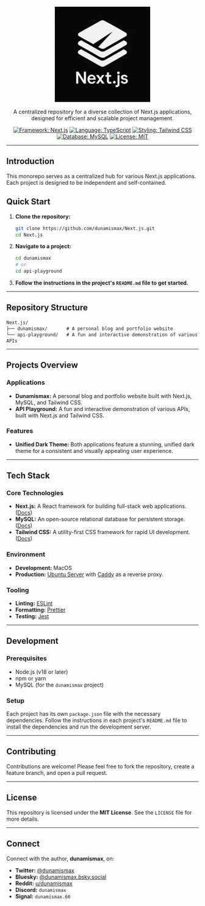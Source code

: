 <p align="center">
  <img src="https://github.com/dunamismax/Next.js/blob/main/nextjs-logo-new.png" alt="Next.js Monorepo logo" width="250"/>
</p>

<p align="center">
  A centralized repository for a diverse collection of Next.js applications, designed for efficient and scalable project management.
</p>

<p align="center">
  <a href="https://nextjs.org/"><img src="https://img.shields.io/badge/Framework-Next.js-black.svg" alt="Framework: Next.js"></a>
  <a href="https://www.typescriptlang.org/"><img src="https://img.shields.io/badge/Language-TypeScript-3178C6.svg" alt="Language: TypeScript"></a>
  <a href="https://tailwindcss.com/"><img src="https://img.shields.io/badge/Styling-Tailwind%20CSS-38B2AC.svg" alt="Styling: Tailwind CSS"></a>
  <a href="https://www.mysql.com/"><img src="https://img.shields.io/badge/Database-MySQL-4479A1.svg" alt="Database: MySQL"></a>
  <a href="https://github.com/dunamismax/Next.js/blob/main/LICENSE"><img src="https://img.shields.io/badge/License-MIT-yellow.svg" alt="License: MIT"></a>
</p>

---

## Introduction

This monorepo serves as a centralized hub for various Next.js applications. Each project is designed to be independent and self-contained.

## Quick Start

1. **Clone the repository:**

   ```bash
   git clone https://github.com/dunamismax/Next.js.git
   cd Next.js
   ```

2. **Navigate to a project:**

   ```bash
   cd dunamismax
   # or
   cd api-playground
   ```

3. **Follow the instructions in the project's `README.md` file to get started.**

---

## Repository Structure

```
Next.js/
├── dunamismax/       # A personal blog and portfolio website
└── api-playground/   # A fun and interactive demonstration of various APIs
```

---

## Projects Overview

### Applications

- **Dunamismax:** A personal blog and portfolio website built with Next.js, MySQL, and Tailwind CSS.
- **API Playground:** A fun and interactive demonstration of various APIs, built with Next.js and Tailwind CSS.

### Features

- **Unified Dark Theme:** Both applications feature a stunning, unified dark theme for a consistent and visually appealing user experience.

---

## Tech Stack

### Core Technologies

- **Next.js:** A React framework for building full-stack web applications. ([Docs](https://nextjs.org/docs))
- **MySQL:** An open-source relational database for persistent storage. ([Docs](https://dev.mysql.com/doc/))
- **Tailwind CSS:** A utility-first CSS framework for rapid UI development. ([Docs](https://tailwindcss.com/docs))

### Environment

- **Development:** MacOS
- **Production:** [Ubuntu Server](https://ubuntu.com/server/docs) with [Caddy](https://caddyserver.com/docs/) as a reverse proxy.

### Tooling

- **Linting:** [ESLint](https://eslint.org/docs/latest/)
- **Formatting:** [Prettier](https://prettier.io/docs/en/)
- **Testing:** [Jest](https://jestjs.io/docs/getting-started)

---

## Development

### Prerequisites

- Node.js (v18 or later)
- npm or yarn
- MySQL (for the `dunamismax` project)

### Setup

Each project has its own `package.json` file with the necessary dependencies. Follow the instructions in each project's `README.md` file to install the dependencies and run the development server.

---

## Contributing

Contributions are welcome! Please feel free to fork the repository, create a feature branch, and open a pull request.

---

## License

This repository is licensed under the **MIT License**. See the `LICENSE` file for more details.

---

## Connect

Connect with the author, **dunamismax**, on:

- **Twitter:** [@dunamismax](https://twitter.com/dunamismax)
- **Bluesky:** [@dunamismax.bsky.social](https://bsky.app/profile/dunamismax.bsky.social)
- **Reddit:** [u/dunamismax](https://www.reddit.com/user/dunamismax)
- **Discord:** `dunamismax`
- **Signal:** `dunamismax.66`

